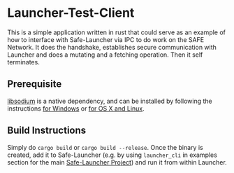 # Launcher-Test-Client

This is a simple application written in rust that could serve as an example of how to interface with Safe-Launcher via IPC to do work on the SAFE Network. It does the handshake, establishes secure communication with Launcher and does a mutating and a fetching operation. Then it self terminates.

## Prerequisite

[libsodium](https://github.com/jedisct1/libsodium) is a native dependency, and can be installed by following the instructions [for Windows](https://github.com/maidsafe/QA/blob/master/Documentation/Install%20libsodium%20for%20Windows.md) or [for OS X and Linux](https://github.com/maidsafe/QA/blob/master/Documentation/Install%20libsodium%20for%20OS%20X%20or%20Linux.md).

## Build Instructions

Simply do `cargo build` or `cargo build --release`. Once the binary is created, add it to Safe-Launcher (e.g. by using `launcher_cli` in examples section for the main [Safe-Launcher Project](https://github.com/maidsafe/safe_launcher)) and run it from within Launcher.
